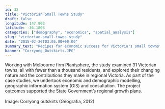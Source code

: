 ```yaml
---
id: 32
title: "Victorian Small Towns Study"
draft: false
longitude: 147.903
latitude: -36.1803
categories: ["demography", "economics", "spatial_analysis"]
slug: "victorian-small-towns-study"
date: "2015-02-26T03:05:00+00:00"
summary_text: "Recipes for economic success for Victoria's small towns"
banner: "Corryong_Outskirts.JPG"
---
```


<span>Working with Melbourne firm Planisphere, the study examined 31 Victorian towns, all with fewer than a thousand residents, and explored their changing nature and the contributions they make in regional Victoria. As part of the case studies, we undertook economic and demographic modelling, geographic information system (GIS) and consultation. The project outcomes supported the State Government’s regional growth plans.&nbsp;<br><br><span class="wysiwyg-color-silver">Image: Corryong outskirts (Geografia, 2012)</span></span>
